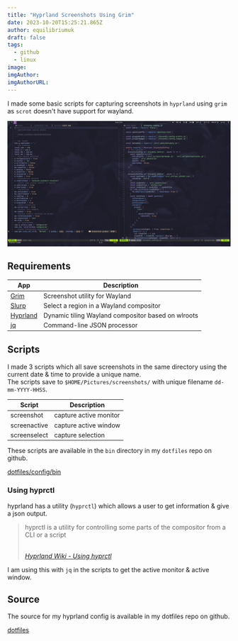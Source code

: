 ```yaml
---
title: "Hyprland Screenshots Using Grim"
date: 2023-10-20T15:25:21.865Z
author: equilibriumuk
draft: false
tags:
  - github
  - linux
image:
imgAuthor:
imgAuthorURL:
---
```


I made some basic scripts for capturing screenshots in `hyprland` using `grim` as `scrot` doesn't have support for wayland.

![hyprland screenshot](../_media/images/2023/hyprland-04-09-2023.jpg)

## Requirements

| App | Description |
|-|-|
| <a href="https://github.com/emersion/grim" target="_blank" rel="noopener noreferrer">Grim</a> | Screenshot utility for Wayland |
| <a href="https://github.com/emersion/slurp" target="_blank" rel="noopener noreferrer">Slurp</a> | Select a region in a Wayland compositor |
| <a href="https://hyprland.org/" target="_blank" rel="noopener noreferrer">Hyprland</a> | Dynamic tiling Wayland compositor based on wlroots |
| <a href="https://stedolan.github.io/jq/" target="_blank" rel="noopener noreferrer">jq</a> | Command-line JSON processor |

## Scripts

I made 3 scripts which all save screenshots in the same directory using the current date & time to provide a unique name.<br/>
The scripts save to `$HOME/Pictures/screenshots/` with unique filename `dd-mm-YYYY-HHSS`.

| Script | Description |
|-|-|
| screenshot | capture active monitor |
| screenactive | capture active window |
| screenselect | capture selection |

These scripts are available in the `bin` directory in my `dotfiles` repo on github.

<a class="github" href="https://github.com/equk/dotfiles/tree/master/configs/bin" aria-label="View on GitHub" target="_blank" rel="noopener noreferrer"><i class="fa fa-github"></i> dotfiles/config/bin</a>


### Using hyprctl

hyprland has a utility (`hyprctl`) which allows a user to get information & give a json output.

<blockquote>
<p>hyprctl is a utility for controlling some parts of the compositor from a CLI or a script</p><br/>
<cite><i class="fa fa-link"></i> <a href="https://wiki.hyprland.org/Configuring/Using-hyprctl/" target="_blank" rel="noopener noreferrer">Hyprland Wiki - Using hyprctl</a></cite>
</blockquote>

I am using this with `jq` in the scripts to get the active monitor & active window.

## Source

The source for my hyprland config is available in my dotfiles repo on github.

<a class="github" href="https://github.com/equk/dotfiles" aria-label="View on GitHub" target="_blank" rel="noopener noreferrer"><i class="fa fa-github"></i> dotfiles</a>
